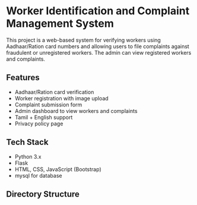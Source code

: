 # Worker Identification and Complaint Management System

This project is a web-based system for verifying workers using Aadhaar/Ration card numbers and allowing users to file complaints against fraudulent or unregistered workers. The admin can view registered workers and complaints.

## Features
- Aadhaar/Ration card verification
- Worker registration with image upload
- Complaint submission form
- Admin dashboard to view workers and complaints
- Tamil + English support
- Privacy policy page

## Tech Stack
- Python 3.x
- Flask
- HTML, CSS, JavaScript (Bootstrap)
- mysql for database

## Directory Structure


